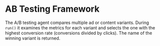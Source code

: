 # AB Testing Framework

The A/B testing agent compares multiple ad or content variants. During `run()` it examines the metrics for each variant and selects the one with the highest conversion rate (conversions divided by clicks). The name of the winning variant is returned.

